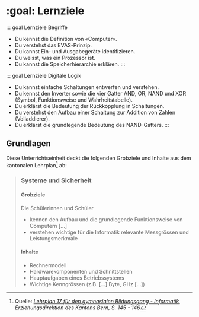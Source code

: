 # :goal: Lernziele

::: goal Lernziele Begriffe
- Du kennst die Definition von «Computer».
- Du verstehst das EVAS-Prinzip.
- Du kannst Ein- und Ausgabegeräte identifizieren.
- Du weisst, was ein Prozessor ist.
- Du kannst die Speicherhierarchie erklären.
:::

::: goal Lernziele Digitale Logik
- Du kannst einfache Schaltungen entwerfen und verstehen.
- Du kennst den Inverter sowie die vier Gatter AND, OR, NAND und XOR (Symbol, Funktionsweise und Wahrheitstabelle).
- Du erklärst die Bedeutung der Rückkopplung in Schaltungen.
- Du verstehst den Aufbau einer Schaltung zur Addition von Zahlen (Volladdierer).
- Du erklärst die grundlegende Bedeutung des NAND-Gatters.
:::

## Grundlagen

Diese Unterrichtseinheit deckt die folgenden Grobziele und Inhalte aus dem kantonalen Lehrplan[^1] ab:

> ### Systeme und Sicherheit
>
> #### Grobziele
> Die Schülerinnen und Schüler
> - kennen den Aufbau und die grundlegende Funktionsweise von Computern […]
> - verstehen wichtige für die Informatik relevante Messgrössen und Leistungsmerkmale
>
> #### Inhalte
> - Rechnermodell
> - Hardwarekomponenten und Schnittstellen
> - Hauptaufgaben eines Betriebssystems
> - Wichtige Kenngrössen (z.B. […] Byte, GHz […])

[^1]: Quelle: *[Lehrplan 17 für den gymnasialen Bildungsgang - Informatik][1], Erziehungsdirektion des Kantons Bern, S. 145 - 146*

[1]: https://www.erz.be.ch/erz/de/index/mittelschule/mittelschule/gymnasium/lehrplan_maturitaetsausbildung.html
